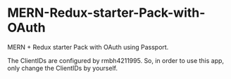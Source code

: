 # MERN-Redux-starter-Pack-with-OAuth
MERN + Redux starter Pack with OAuth using Passport. 

The ClientIDs are configured by rmbh4211995. So, in order to use this app, only change the ClientIDs by yourself.

